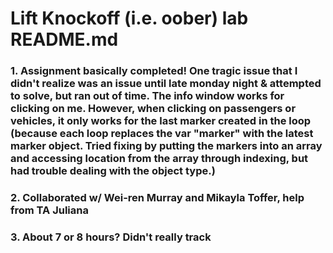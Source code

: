 # Lift Knockoff (i.e. oober) lab README.md

### 1. Assignment basically completed! One tragic issue that I didn't realize was an issue until late monday night & attempted to solve, but ran out of time. The info window works for clicking on me. However, when clicking on passengers or vehicles, it only works for the last marker created in the loop (because each loop replaces the var "marker" with the latest marker object. Tried fixing by putting the markers into an array and accessing location from the array through indexing, but had trouble dealing with the object type.)

### 2. Collaborated w/ Wei-ren Murray and Mikayla Toffer, help from TA Juliana

### 3. About 7 or 8 hours? Didn't really track

